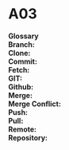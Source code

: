 # A03

**Glossary** </br>
**Branch:** </br>
**Clone:** </br>
**Commit:** </br>
**Fetch:** </br>
**GIT:** </br>
**Github:** </br>
**Merge:** </br>
**Merge Conflict:** </br>
**Push:** </br>
**Pull:** </br>
**Remote:** </br>
**Repository:** </br>
